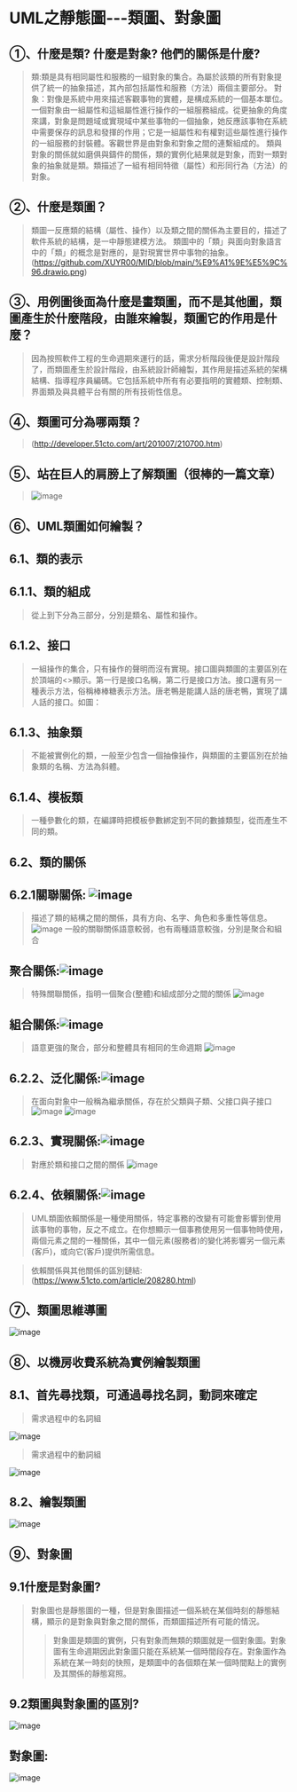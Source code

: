 # **UML之靜態圖---類圖、對象圖**
## ①、什麼是類? 什麼是對象? 他們的關係是什麼?
> 類:類是具有相同屬性和服務的一組對象的集合。為屬於該類的所有對象提供了統一的抽象描述，其內部包括屬性和服務（方法）兩個主要部分。
> 對象：對像是系統中用來描述客觀事物的實體，是構成系統的一個基本單位。一個對象由一組屬性和這組屬性進行操作的一組服務組成。從更抽象的角度來講，對象是問題域或實現域中某些事物的一個抽象，她反應該事物在系統中需要保存的訊息和發揮的作用；它是一組屬性和有權對這些屬性進行操作的一組服務的封裝體。客觀世界是由對象和對象之間的連繫組成的。
> 類與對象的關係就如磨俱與鑄件的關係，類的實例化結果就是對象，而對一類對象的抽象就是類。類描述了一組有相同特徵（屬性）和形同行為（方法）的對象。
## ②、什麼是類圖？
> 類圖一反應類的結構（屬性、操作）以及類之間的關係為主要目的，描述了軟件系統的結構，是一中靜態建模方法。
> 類圖中的「類」與面向對象語言中的「類」的概念是對應的，是對現實世界中事物的抽象。
> (https://github.com/XUYR00/MID/blob/main/%E9%A1%9E%E5%9C%96.drawio.png)
## ③、用例圖後面為什麼是畫類圖，而不是其他圖，類圖產生於什麼階段，由誰來繪製，類圖它的作用是什麼？
> 因為按照軟件工程的生命週期來運行的話，需求分析階段後便是設計階段了，而類圖產生於設計階段，由系統設計師繪製，其作用是描述系統的架構結構、指導程序員編碼。它包括系統中所有有必要指明的實體類、控制類、界面類及與具體平台有關的所有技術性信息。
## ④、類圖可分為哪兩類？
> (http://developer.51cto.com/art/201007/210700.htm)
## ⑤、站在巨人的肩膀上了解類圖（很棒的一篇文章）
> ![image](https://blog.csdn.net/monkey_d_meng/article/details/6005764)
## ⑥、UML類圖如何繪製？
## 6.1、類的表示
## 6.1.1、類的組成
> 從上到下分為三部分，分別是類名、屬性和操作。
## 6.1.2、接口
> 一組操作的集合，只有操作的聲明而沒有實現。接口圖與類圖的主要區別在於頂端的<<interface>>顯示。第一行是接口名稱，第二行是接口方法。接口還有另一種表示方法，俗稱棒棒糖表示方法。唐老鴨是能講人話的唐老鴨，實現了講人話的接口。如圖：
## 6.1.3、抽象類
> 不能被實例化的類，一般至少包含一個抽像操作，與類圖的主要區別在於抽象類的名稱、方法為斜體。
## 6.1.4、模板類
> 一種參數化的類，在編譯時把模板參數綁定到不同的數據類型，從而產生不同的類。
## 6.2、類的關係
## 6.2.1關聯關係: ![image](https://github.com/XUYR00/MID/blob/main/arrow1.png)
>描述了類的結構之間的關係，具有方向、名字、角色和多重性等信息。
![image](https://github.com/XUYR00/MID/blob/main/pic1.png)
>一般的關聯關係語意較弱，也有兩種語意較強，分別是聚合和組合
## 聚合關係:![image](https://github.com/XUYR00/MID/blob/main/arrow2.png)
>特殊關聯關係，指明一個聚合(整體)和組成部分之間的關係
![image](https://github.com/XUYR00/MID/blob/main/pic2.png)
## 組合關係:![image](https://github.com/XUYR00/MID/blob/main/arrow3.png)
>語意更強的聚合，部分和整體具有相同的生命週期
![image](https://github.com/XUYR00/MID/blob/main/pic3.png)
## 6.2.2、泛化關係:![image](https://github.com/XUYR00/MID/blob/main/arrow4.png)
>在面向對象中一般稱為繼承關係，存在於父類與子類、父接口與子接口
![image](https://github.com/XUYR00/MID/blob/main/pic4.png)
![image](https://github.com/XUYR00/MID/blob/main/pic5.png)
## 6.2.3、實現關係:![image](https://github.com/XUYR00/MID/blob/main/arrow5.png)
>對應於類和接口之間的關係
![image](https://github.com/XUYR00/MID/blob/main/pic6.png)
## 6.2.4、依賴關係:![image](https://github.com/XUYR00/MID/blob/main/arrow6.png)
>UML類圖依賴關係是一種使用關係，特定事務的改變有可能會影響到使用該事物的事物，反之不成立。在你想顯示一個事務使用另一個事物時使用，兩個元素之間的一種關係，其中一個元素(服務者)的變化將影響另一個元素(客戶)，或向它(客戶)提供所需信息。

>依賴關係與其他關係的區別鏈結:(https://www.51cto.com/article/208280.html)
## ⑦、類圖思維導圖
![image](https://github.com/XUYR00/MID/blob/main/pic7.png)
## ⑧、以機房收費系統為實例繪製類圖
## 8.1、首先尋找類，可通過尋找名詞，動詞來確定
>需求過程中的名詞組
>
![image](https://github.com/XUYR00/MID/blob/main/8.1%E5%90%8D%E8%A9%9E%E7%B5%84.png)
>
>需求過程中的動詞組
>
![image](https://github.com/XUYR00/MID/blob/main/8.1%E5%8B%95%E8%A9%9E%E7%B5%84.png)
## 8.2、繪製類圖
![image](https://github.com/XUYR00/MID/blob/main/8.2.drawio.png)
## ⑨、對象圖
## 9.1什麼是對象圖?
>對象圖也是靜態圖的一種，但是對象圖描述一個系統在某個時刻的靜態結構，顯示的是對象與對象之間的關係，而類圖描述所有可能的情況。
>>對象圖是類圖的實例，只有對象而無類的類圖就是一個對象圖。對象圖有生命週期因此對象圖只能在系統某一個時間段存在。對象圖作為系統在某一時刻的快照，是類圖中的各個類在某一個時間點上的實例及其關係的靜態寫照。
## 9.2類圖與對象圖的區別?
![image](https://github.com/XUYR00/MID/blob/main/9.2.png)
## 對象圖:
![image](https://github.com/XUYR00/MID/blob/main/9.2.drawio%20(2).png)

